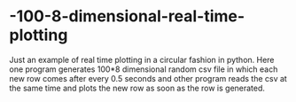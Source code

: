 # -100-8-dimensional-real-time-plotting
Just an example of real time plotting in a circular fashion in python. Here one program generates 100*8 dimensional random csv file in which each new row comes after every 0.5 seconds and other program reads the csv at the same time and plots the new row as soon as the row is generated. 
